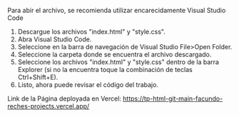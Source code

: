 Para abir el archivo, se recomienda utilizar encarecidamente Visual Studio Code

1. Descargue los archivos "index.html" y "style.css".
2. Abra Visual Studio Code.
3. Seleccione en la barra de navegación de Visual Studio File>Open Folder.
4. Seleccione la carpeta donde se encuentra el archivo descargado.
5. Seleccione los archivos "index.html" y "style.css" dentro de la barra Explorer (si no la encuentra toque la combinación de teclas Ctrl+Shift+E).
6. Listo, ahora puede revisar el código del trabajo.

Link de la Página deployada en Vercel: https://tp-html-git-main-facundo-reches-projects.vercel.app/
